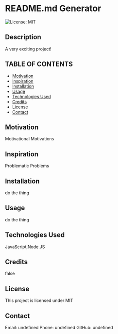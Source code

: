 
  # README.md Generator
  [![License: MIT](https://img.shields.io/badge/License-MIT-yellow.svg)](https://opensource.org/licenses/MIT) 

  ## Description
  A very exciting project!

  ## TABLE OF CONTENTS
  * [Motivation](#motivation)
  * [Inspiration](#inspiration)
  * [Installation](#installation)
  * [Usage](#usage)
  * [Technologies Used](#languages)
  * [Credits](#credits)
  * [License](#license)
  * [Contact](#contact)
  
  ## Motivation
  Motivational Motivations

  ## Inspiration
  Problematic Problems

  ## Installation
  do the thing

  ## Usage
  do the thing

  ## Technologies Used
  JavaScript,Node.JS

  ## Credits
  false

  ## License
  This project is licensed under MIT

  ## Contact
  Email: undefined
  Phone: undefined
  GitHub: undefined
